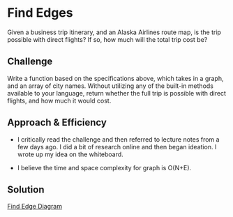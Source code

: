# Find Edges
Given a business trip itinerary, and an Alaska Airlines route map, is the trip possible with direct flights? If so, how much will the total trip cost be?

## Challenge

Write a function based on the specifications above, which takes in a graph, and an array of city names. Without utilizing any of the built-in methods available to your language, return whether the full trip is possible with direct flights, and how much it would cost.

## Approach & Efficiency
* I critically read the challenge and then referred to lecture notes from a few days ago. I did a bit of research online and then began ideation. I wrote up my idea on the whiteboard.

* I believe the time and space complexity for graph is O(N+E).

## Solution

[Find Edge Diagram](./assets/edge_diagram.JPG)
